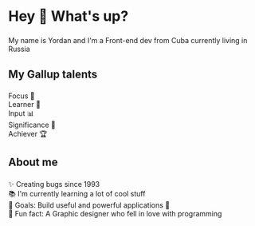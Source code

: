 <h1 align="left">Hey 👋 What's up?</h1>

###

<p align="left">My name is Yordan and I'm a Front-end dev from Cuba currently living in Russia</p>

###

<h2 align="left">My Gallup talents</h2>

###

<p align="left">Focus 🎯<br>Learner 📖<br>Input 📊<br>Significance 🤝<br>Achiever 🏆</p>

###

<h2 align="left">About me</h2>

###

<p align="left">✨ Creating bugs since 1993<br>📚 I'm currently learning a lot of cool stuff<br>🎯 Goals: Build useful and powerful applications 🚀<br>🎲 Fun fact: A Graphic designer who fell in love with programming</p>

###

<!---

<h2 align="left">Technologies and softwares</h2>

### 

<div align="left" margin-rigth=12>
  <img src="https://cdn.jsdelivr.net/gh/devicons/devicon/icons/html5/html5-original.svg" height="12" alt="html5 logo"  />
  <img width="12" />
  <img src="https://cdn.jsdelivr.net/gh/devicons/devicon/icons/css3/css3-original.svg" height="12" alt="css3 logo"  />
  <img width="12" />
  <img src="https://cdn.jsdelivr.net/gh/devicons/devicon/icons/javascript/javascript-original.svg" height="12" alt="javascript logo"  />
  <img width="12" />
  <img src="https://cdn.simpleicons.org/typescript/3178C6" height="12" alt="typescript logo"  />
  <img width="12" />
  <img src="https://skillicons.dev/icons?i=tailwind" height="12" alt="tailwindcss logo"  />
  <img width="12" />
  <img src="https://cdn.simpleicons.org/react/61DAFB" height="12" alt="react logo"  />
  <img width="12" />
  <img src="https://cdn.simpleicons.org/nextdotjs/000000" height="12" alt="nextjs logo"  />
  <img width="12" />
  <img src="https://cdn.simpleicons.org/astro/FF5D01" height="12" alt="astro logo"  />
  <img width="12" />
  <img src="https://cdn.jsdelivr.net/gh/devicons/devicon/icons/git/git-original.svg" height="12" alt="git logo"  />
  <img width="12" />
  <img src="https://cdn.jsdelivr.net/gh/devicons/devicon/icons/figma/figma-original.svg" height="12" alt="figma logo"  />
  <img width="12" />
  <img src="https://cdn.jsdelivr.net/gh/devicons/devicon/icons/illustrator/illustrator-plain.svg" height="12" alt="illustrator logo"  />
  <img width="12" />
  <img src="https://cdn.jsdelivr.net/gh/devicons/devicon/icons/photoshop/photoshop-plain.svg" height="12" alt="photoshop logo"  />
</div>

###
)
